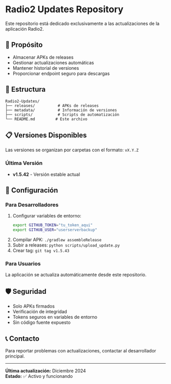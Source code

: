 # Radio2 Updates Repository

Este repositorio está dedicado exclusivamente a las actualizaciones de la aplicación Radio2.

## 📱 Propósito

- Almacenar APKs de releases
- Gestionar actualizaciones automáticas
- Mantener historial de versiones
- Proporcionar endpoint seguro para descargas

## 🚀 Estructura

```
Radio2-Updates/
├── releases/          # APKs de releases
├── metadata/          # Información de versiones
├── scripts/           # Scripts de automatización
└── README.md         # Este archivo
```

## 📋 Versiones Disponibles

Las versiones se organizan por carpetas con el formato: `vX.Y.Z`

### Última Versión
- **v1.5.42** - Versión estable actual

## 🔧 Configuración

### Para Desarrolladores
1. Configurar variables de entorno:
   ```bash
   export GITHUB_TOKEN="tu_token_aqui"
   export GITHUB_USER="userserverbackup"
   ```
2. Compilar APK: `./gradlew assembleRelease`
3. Subir a releases: `python scripts/upload_update.py`
4. Crear tag: `git tag v1.5.43`

### Para Usuarios
La aplicación se actualiza automáticamente desde este repositorio.

## 🛡️ Seguridad

- Solo APKs firmados
- Verificación de integridad
- Tokens seguros en variables de entorno
- Sin código fuente expuesto

## 📞 Contacto

Para reportar problemas con actualizaciones, contactar al desarrollador principal.

---

**Última actualización:** Diciembre 2024  
**Estado:** ✅ Activo y funcionando 
